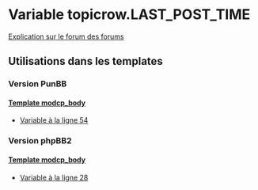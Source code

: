 # Variable topicrow.LAST_POST_TIME
[Explication sur le forum des forums](http://forum.forumactif.com/t294113-listing-des-variables#topicrow.LAST_POST_TIME)
## Utilisations dans les templates
### Version PunBB
#### [Template modcp_body](punbb/modcp_body.md)
* [Variable à la ligne 54](../punbb/modcp_body.tpl#L54)
### Version phpBB2
#### [Template modcp_body](subsilver/modcp_body.md)
* [Variable à la ligne 28](../subsilver/modcp_body.tpl#L28)